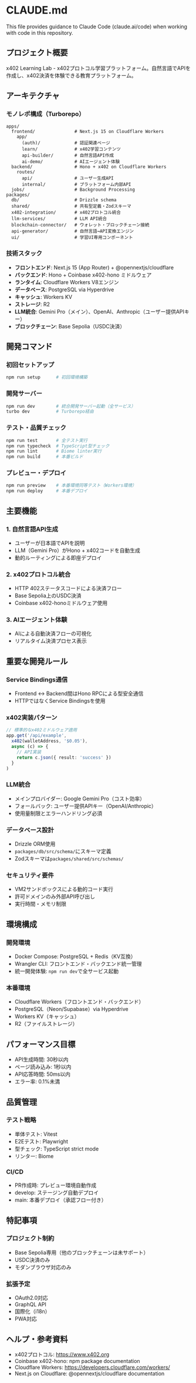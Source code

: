 # CLAUDE.md

This file provides guidance to Claude Code (claude.ai/code) when working with code in this repository.

## プロジェクト概要

x402 Learning Lab - x402プロトコル学習プラットフォーム。自然言語でAPIを作成し、x402決済を体験できる教育プラットフォーム。

## アーキテクチャ

### モノレポ構成（Turborepo）

```
apps/
  frontend/               # Next.js 15 on Cloudflare Workers
    app/
      (auth)/             # 認証関連ページ
      learn/              # x402学習コンテンツ
      api-builder/        # 自然言語API作成
      ai-demo/            # AIエージェント体験
  backend/                # Hono + x402 on Cloudflare Workers
    routes/
      api/                # ユーザー生成API
      internal/           # プラットフォーム内部API
  jobs/                   # Background Processing
packages/
  db/                     # Drizzle schema
  shared/                 # 共有型定義・Zodスキーマ
  x402-integration/       # x402プロトコル統合
  llm-services/           # LLM API統合
  blockchain-connector/   # ウォレット・ブロックチェーン接続
  api-generator/          # 自然言語→API変換エンジン
  ui/                     # 学習UI専用コンポーネント
```

### 技術スタック

- **フロントエンド**: Next.js 15 (App Router) + @opennextjs/cloudflare
- **バックエンド**: Hono + Coinbase x402-hono ミドルウェア
- **ランタイム**: Cloudflare Workers V8エンジン
- **データベース**: PostgreSQL via Hyperdrive
- **キャッシュ**: Workers KV
- **ストレージ**: R2
- **LLM統合**: Gemini Pro（メイン）、OpenAI、Anthropic（ユーザー提供APIキー）
- **ブロックチェーン**: Base Sepolia（USDC決済）

## 開発コマンド

### 初回セットアップ
```bash
npm run setup      # 初回環境構築
```

### 開発サーバー
```bash
npm run dev        # 統合開発サーバー起動（全サービス）
turbo dev          # Turborepo経由
```

### テスト・品質チェック
```bash
npm run test       # 全テスト実行
npm run typecheck  # TypeScript型チェック
npm run lint       # Biome linter実行
npm run build      # 本番ビルド
```

### プレビュー・デプロイ
```bash
npm run preview    # 本番環境同等テスト（Workers環境）
npm run deploy     # 本番デプロイ
```

## 主要機能

### 1. 自然言語API生成
- ユーザーが日本語でAPIを説明
- LLM（Gemini Pro）がHono + x402コードを自動生成
- 動的ルーティングによる即座デプロイ

### 2. x402プロトコル統合
- HTTP 402ステータスコードによる決済フロー
- Base Sepolia上のUSDC決済
- Coinbase x402-honoミドルウェア使用

### 3. AIエージェント体験
- AIによる自動決済フローの可視化
- リアルタイム決済プロセス表示

## 重要な開発ルール

### Service Bindings通信
- Frontend ↔ Backend間はHono RPCによる型安全通信
- HTTPではなくService Bindingsを使用

### x402実装パターン
```typescript
// 標準的なx402ミドルウェア適用
app.get('/api/example', 
  x402(walletAddress, '$0.05'), 
  async (c) => {
    // API実装
    return c.json({ result: 'success' })
  }
)
```

### LLM統合
- メインプロバイダー: Google Gemini Pro（コスト効率）
- フォールバック: ユーザー提供APIキー（OpenAI/Anthropic）
- 使用量制限とエラーハンドリング必須

### データベース設計
- Drizzle ORM使用
- `packages/db/src/schema/`にスキーマ定義
- Zodスキーマは`packages/shared/src/schemas/`

### セキュリティ要件
- VM2サンドボックスによる動的コード実行
- 許可ドメインのみ外部API呼び出し
- 実行時間・メモリ制限

## 環境構成

### 開発環境
- Docker Compose: PostgreSQL + Redis（KV互換）
- Wrangler CLI: フロントエンド・バックエンド統一管理
- 統一開発体験: `npm run dev`で全サービス起動

### 本番環境
- Cloudflare Workers（フロントエンド・バックエンド）
- PostgreSQL（Neon/Supabase）via Hyperdrive
- Workers KV（キャッシュ）
- R2（ファイルストレージ）

## パフォーマンス目標

- API生成時間: 30秒以内
- ページ読み込み: 1秒以内
- API応答時間: 50ms以内
- エラー率: 0.1%未満

## 品質管理

### テスト戦略
- 単体テスト: Vitest
- E2Eテスト: Playwright
- 型チェック: TypeScript strict mode
- リンター: Biome

### CI/CD
- PR作成時: プレビュー環境自動作成
- develop: ステージング自動デプロイ
- main: 本番デプロイ（承認フロー付き）

## 特記事項

### プロジェクト制約
- Base Sepolia専用（他のブロックチェーンは未サポート）
- USDC決済のみ
- モダンブラウザ対応のみ

### 拡張予定
- OAuth2.0対応
- GraphQL API
- 国際化（i18n）
- PWA対応

## ヘルプ・参考資料

- x402プロトコル: https://www.x402.org
- Coinbase x402-hono: npm package documentation
- Cloudflare Workers: https://developers.cloudflare.com/workers/
- Next.js on Cloudflare: @opennextjs/cloudflare documentation